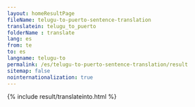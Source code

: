 ```yaml
---
layout: homeResultPage
fileName: telugu-to-puerto-sentence-translation
translatein: telugu_to_puerto
folderName : translate
lang: es
from: te
to: es
langname: telugu-to
permalink: /es/telugu-to-puerto-sentence-translation/result
sitemap: false
nointernationalization: true
---
```

{% include result/translateinto.html %}

<script src="/js/result/translation.js" data-foldername="{{page.folderName}}" data-lang="{{page.lang}}"></script>

